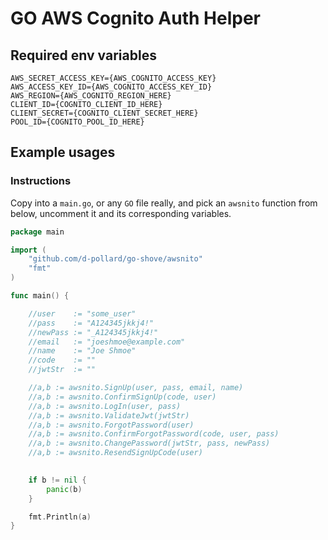 # GO AWS Cognito Auth Helper

## Required env variables
```dotenv
AWS_SECRET_ACCESS_KEY={AWS_COGNITO_ACCESS_KEY}
AWS_ACCESS_KEY_ID={AWS_COGNITO_ACCESS_KEY_ID}
AWS_REGION={AWS_COGNITO_REGION_HERE}
CLIENT_ID={COGNITO_CLIENT_ID_HERE}
CLIENT_SECRET={COGNITO_CLIENT_SECRET_HERE}
POOL_ID={COGNITO_POOL_ID_HERE}
```

## Example usages

### Instructions
Copy into a `main.go`, or any `GO` file really, and pick an `awsnito` function from below, uncomment it and its corresponding variables.

```go
package main

import (
	"github.com/d-pollard/go-shove/awsnito"
	"fmt"
)

func main() {

	//user    := "some_user"
	//pass    := "A124345jkkj4!"
	//newPass := "_A124345jkkj4!"
	//email   := "joeshmoe@example.com"
	//name    := "Joe Shmoe"
	//code    := ""
	//jwtStr  := ""

	//a,b := awsnito.SignUp(user, pass, email, name)
	//a,b := awsnito.ConfirmSignUp(code, user)
	//a,b := awsnito.LogIn(user, pass)
	//a,b := awsnito.ValidateJwt(jwtStr)
	//a,b := awsnito.ForgotPassword(user)
	//a,b := awsnito.ConfirmForgotPassword(code, user, pass)
	//a,b := awsnito.ChangePassword(jwtStr, pass, newPass)
	//a,b := awsnito.ResendSignUpCode(user)
	

	if b != nil {
		panic(b)
	}

	fmt.Println(a)
}

```


